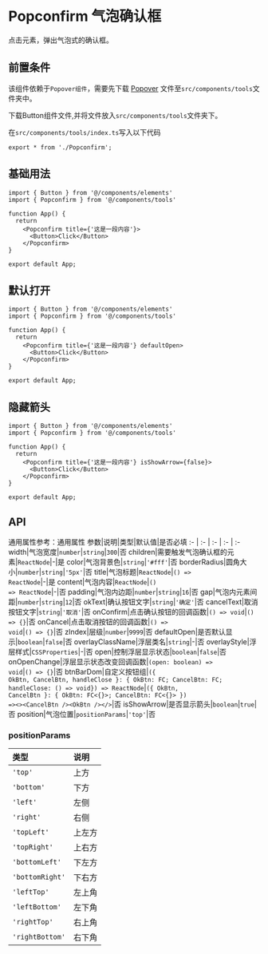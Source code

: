 # Popconfirm 气泡确认框
点击元素，弹出气泡式的确认框。

## 前置条件
该组件依赖于`Popover组件`，需要先下载 <a href='/ono-document/comps/popover'>Popover</a> 文件至`src/components/tools`文件夹中。

下载Button组件文件,并将文件放入`src/components/tools`文件夹下。

在`src/components/tools/index.ts`写入以下代码
```tsx
export * from './Popconfirm';
```

## 基础用法
```tsx
import { Button } from '@/components/elements'
import { Popconfirm } from '@/components/tools'

function App() {
  return
    <Popconfirm title={'这是一段内容'}>
      <Button>Click</Button>
    </Popconfirm>
}

export default App;
```

## 默认打开
```tsx
import { Button } from '@/components/elements'
import { Popconfirm } from '@/components/tools'

function App() {
  return
    <Popconfirm title={'这是一段内容'} defaultOpen>
      <Button>Click</Button>
    </Popconfirm>
}

export default App;
```

## 隐藏箭头
```tsx
import { Button } from '@/components/elements'
import { Popconfirm } from '@/components/tools'

function App() {
  return
    <Popconfirm title={'这是一段内容'} isShowArrow={false}>
      <Button>Click</Button>
    </Popconfirm>
}

export default App;
```

## API
通用属性参考：通用属性
参数|说明|类型|默认值|是否必填
:- | :- | :- | :- | :-
width|气泡宽度|<code>number</code>\|<code>string</code>|<code>300</code>|否
children|需要触发气泡确认框的元素|<code>ReactNode</code>|-|是
color|气泡背景色|<code>string</code>|<code>'#fff'</code>|否
borderRadius|圆角大小|<code>number</code>\|<code>string</code>|<code>'5px'</code>|否
title|气泡标题|<code>ReactNode</code>\|<code>() => ReactNode</code>|-|是
content|气泡内容|<code>ReactNode</code>\|<code>() => ReactNode</code>|-|否
padding|气泡内边距|<code>number</code>\|<code>string</code>|<code>16</code>|否
gap|气泡内元素间距|<code>number</code>\|<code>string</code>|<code>12</code>|否
okText|确认按钮文字|<code>string</code>|<code>'确定'</code>|否
cancelText|取消按钮文字|<code>string</code>|<code>'取消'</code>|否
onConfirm|点击确认按钮的回调函数|<code>() => void</code>|<code>() => {}</code>|否
onCancel|点击取消按钮的回调函数|<code>() => void</code>|<code>() => {}</code>|否
zIndex|层级|<code>number</code>|<code>9999</code>|否
defaultOpen|是否默认显示|<code>boolean</code>|<code>false</code>|否
overlayClassName|浮层类名|<code>string</code>|-|否
overlayStyle|浮层样式|<code>CSSProperties</code>|-|否
open|控制浮层显示状态|<code>boolean</code>|<code>false</code>|否
onOpenChange|浮层显示状态改变回调函数|<code>(open: boolean) => void</code>|<code>() => {}</code>|否
btnBarDom|自定义按钮组|<code>({ OkBtn, CancelBtn, handleClose }: { OkBtn: FC; CancelBtn: FC; handleClose: () => void}) => ReactNode</code>|<code>({ OkBtn, CancelBtn }: { OkBtn: FC<{}>; CancelBtn: FC<{}> }) =><>\<CancelBtn />\<OkBtn /></></code>|否
isShowArrow|是否显示箭头|<code>boolean</code>|<code>true</code>|否
position|气泡位置|<code>positionParams</code>|<code>'top'</code>|否

### positionParams
类型|说明
:- | :- 
<code>'top'</code>|上方
<code>'bottom'</code>|下方
<code>'left'</code>|左侧
<code>'right'</code>|右侧
<code>'topLeft'</code>|上左方
<code>'topRight'</code>|上右方
<code>'bottomLeft'</code>|下左方
<code>'bottomRight'</code>|下右方
<code>'leftTop'</code>|左上角
<code>'leftBottom'</code>|左下角
<code>'rightTop'</code>|右上角
<code>'rightBottom'</code>|右下角
